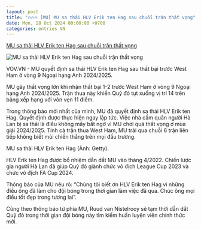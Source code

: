 ```yaml
---
layout: post
title: "🔥🔥🔥 [MU] MU sa thải HLV Erik ten Hag sau chuỗi trận thất vọng"
date: Mon, 28 Oct 2024 00:00:00 +0700
categories: entries VN
---
```

[MU sa thải HLV Erik ten Hag sau chuỗi trận thất vọng](https://vov.vn/the-thao/mu-sa-thai-hlv-erik-ten-hag-sau-chuoi-tran-that-vong-post1131608.vov)

![MU sa thải HLV Erik ten Hag sau chuỗi trận thất vọng](https://vov-media.emitech.vn/sites/default/files/styles/og_image/public/2024-10/mu_sa_thai_ten_hag.jpg?v=1730167072)

VOV.VN - MU quyết định sa thải HLV Erik ten Hag sau thất bại trước West Ham ở vòng 9 Ngoại hạng Anh 2024/2025.

MU gây thất vọng lớn khi nhận thất bại 1-2 trước West Ham ở vòng 9 Ngoại hạng Anh 2024/2025. Trận thua này khiến Quỷ đỏ tụt xuống vị trí 14 trên bảng xếp hạng với vỏn vẹn 11 điểm.

Trong thông báo mới nhất của mình, MU đã quyết định sa thải HLV Erik ten Hag. Quyết định được thực hiện ngay lập tức. Việc nhà cầm quân người Hà Lan bị sa thải là điều không mấy bất ngờ vì MU chơi quá thất vọng ở mùa giải 2024/2025. Tính cả trận thua West Ham, MU trải qua chuỗi 6 trận liên tiếp không biết mùi chiến thắng trên mọi đấu trường.

MU sa thải HLV Erik ten Hag (Ảnh: Getty).

HLV Erik ten Hag được bổ nhiệm dẫn dắt MU vào tháng 4/2022. Chiến lược gia người Hà Lan đã giúp Quỷ đỏ giành chức vô địch League Cup 2023 và chức vô địch FA Cup 2024.

Thông báo của MU nêu rõ: “Chúng tôi biết ơn HLV Erik ten Hag vì những điều ông đã làm cho đội bóng trong thời gian làm việc đã qua. Chúc ông mọi điều tốt đẹp trong tương lai”.

Cũng theo thông báo từ phía MU, Ruud van Nistelrooy sẽ tạm thời dẫn dắt Quỷ đỏ trong thời gian đội bóng này tìm kiếm huấn luyện viên chính thức mới.

